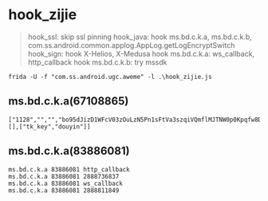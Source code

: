 # hook_zijie

> hook_ssl: skip ssl pinning
> hook_java: hook ms.bd.c.k.a, ms.bd.c.k.b, com.ss.android.common.applog.AppLog.getLogEncryptSwitch
> hook_sign: hook X-Helios, X-Medusa
> hook ms.bd.c.k.a: ws_callback, http_callback
> hook ms.bd.c.k.b: try mssdk


```shell
frida -U -f "com.ss.android.ugc.aweme" -l .\hook_zijie.js
```

## ms.bd.c.k.a(67108865)
```shell
["1128","","","bo95dJizD1WFcV03zOuLzN5Pn1sFtVa3szqiVQmflMJTNW0p0Kpqfw8D4i0zUlfrou4kuYt\/i0521YRygM83dwv\/wn3DD+TMJF+QFzW9wb8Qq2\/1B4jPMbObrDNdyMMukpAYqy1fLWtbLGVIPxsFsZegwQy5lsRX9h49PH\/Qx8MwgYvWvH7ZTFLV28LwTWZiljQyBPaBE+TsyumEu0Y+JRkeidHFEYcVs0yRoa+xC004hugQhdPupIt6dBiWA4phsB3fNJZjFTAKGE1lPB4gzt6Qf+FmlgZBbRvT8zekxTV2HZ5dUvSutB2\/0QpbHKAvWL4DRA==","v04.04.02","","","","","","0","-1","99999",[],["tk_key","douyin"]]
```

## ms.bd.c.k.a(83886081)
```shell
ms.bd.c.k.a 83886081 http_callback
ms.bd.c.k.a 83886081 2888736837
ms.bd.c.k.a 83886081 ws_callback
ms.bd.c.k.a 83886081 2888811849
```
